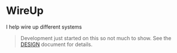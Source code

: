 # WireUp
I help wire up different systems

> Development just started on this so not much to show. See the [DESIGN](design/) document for details.
